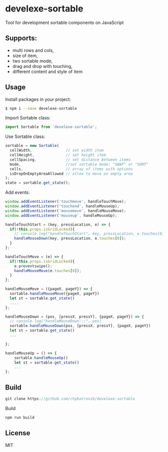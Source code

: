 # develexe-sortable
Tool for development sortable components on JavaScript

## Supports:

- multi rows and cols,
- size of item,
- two sortable mode,
- drag and drop with touching,
- different content and style of item

## Usage

Install packages in your project:

```sh
$ npm i --save develexe-sortable
```

Import Sortable class:
```javascript
import Sortable from 'develexe-sortable';
```

Use Sortable class:
```javascript
sortable = new Sortable(
  cellWidth,               // set width item
  cellHeight,              // set height item
  cellSpacing,             // set distance between items
  mode,                    //set sortable mode: "SWAP" or "SORT"
  cells,                   // array of items with options
  isDropOnEmptyAreaAllowed // allow to move on empty area
);
state = sortable.get_state();
```

Add events:
```javascript
window.addEventListener('touchmove', handleTouchMove);
window.addEventListener('touchend', handleMouseUp);
window.addEventListener('mousemove', handleMouseMove);
window.addEventListener('mouseup', handleMouseUp);

handleTouchStart = (key, pressLocation, e) => {
  if(!this.props.isGridLocked){
    // console.log("handleTouchStart", key, pressLocation, e.touches[0])
    handleMouseDown(key, pressLocation, e.touches[0]);
  }
};

handleTouchMove = (e) => {
  if(!this.props.isGridLocked){
    e.preventswipe();
    handleMouseMove(e.touches[0]);
  }
};

handleMouseMove = ({pageX, pageY}) => {
  sortable.handleMouseMove({pageX, pageY})
  let st = sortable.get_state()
  ....
};

handleMouseDown = (pos, [pressX, pressY], {pageX, pageY}) => {
  // console.log("handleMouseDown:::", pos)
  sortable.handleMouseDown(pos, [pressX, pressY], {pageX, pageY})
  let st = sortable.get_state()
  ...

};

handleMouseUp = () => {
    sortable.handleMouseUp()
    let st = sortable.get_state()
    ...
};
```

## Build

```javascript
git clone https://github.com/chybatronik/develexe-sortable
```

Build
```javascript
npm run build
```

License
----

MIT

[//]: #
